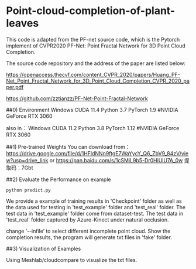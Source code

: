 # Point-cloud-completion-of-plant-leaves

This code is adapted from the PF-net source code, which is the Pytorch implement of CVPR2020 PF-Net: Point Fractal Network for 3D Point Cloud Completion. 

The source code repository and the address of the paper are listed below:

https://openaccess.thecvf.com/content_CVPR_2020/papers/Huang_PF-Net_Point_Fractal_Network_for_3D_Point_Cloud_Completion_CVPR_2020_paper.pdf

https://github.com/zztianzz/PF-Net-Point-Fractal-Network


##0) Environment
Windows
CUDA 11.4 
Python 3.7 
PyTorch 1.9
#NVIDIA GeForce RTX 3060 

also in：
Windows
CUDA 11.2
Python 3.8 
PyTorch 1.12
#NVIDIA GeForce RTX 3060 

##1) Pre-trained Weights
 You can download from：
  https://drive.google.com/file/d/1HFldNNn9ftgE7WaYycY_Q6_ZbV9_84zV/view?usp=drive_link
  or
  https://pan.baidu.com/s/1cSMiL9b5-Dr0HiUlU7A_0w 提取码：7Gbt

##2) Evaluate the Performance on example
```
python predict.py
```
We provide a example of training results in 'Checkpoint' folder as well as the data used for testing in 'test_example' folder and 'test_real' folder.
The test data in 'test_example' folder come from dataset-test.
The test data in 'test_real' folder captured by Azure-Kinect under natural occlusion.

change ‘--infile’ to select different incomplete point cloud.
Show the completion results, the program will generate txt files in 'fake' folder.

##3) Visualization of Examples

Using Meshlab/cloudcompare to visualize the txt files.
